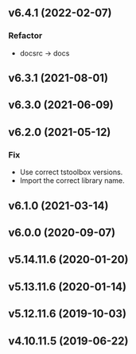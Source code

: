 ## v6.4.1 (2022-02-07)

### Refactor

- docsrc -> docs

## v6.3.1 (2021-08-01)

## v6.3.0 (2021-06-09)

## v6.2.0 (2021-05-12)

### Fix

- Use correct tstoolbox versions.
- Import the correct library name.

## v6.1.0 (2021-03-14)

## v6.0.0 (2020-09-07)

## v5.14.11.6 (2020-01-20)

## v5.13.11.6 (2020-01-14)

## v5.12.11.6 (2019-10-03)

## v4.10.11.5 (2019-06-22)
